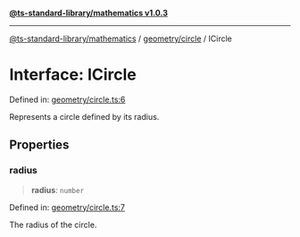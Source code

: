 [**@ts-standard-library/mathematics v1.0.3**](../../../README.md)

***

[@ts-standard-library/mathematics](../../../README.md) / [geometry/circle](../README.md) / ICircle

# Interface: ICircle

Defined in: [geometry/circle.ts:6](https://github.com/gabaudette/ts-stdlib/blob/be448e6a9d9c20c6c2f27f6550ce4e65fc8c9b89/packages/mathematics/src/geometry/circle.ts#L6)

Represents a circle defined by its radius.

## Properties

### radius

> **radius**: `number`

Defined in: [geometry/circle.ts:7](https://github.com/gabaudette/ts-stdlib/blob/be448e6a9d9c20c6c2f27f6550ce4e65fc8c9b89/packages/mathematics/src/geometry/circle.ts#L7)

The radius of the circle.
